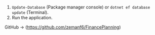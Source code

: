 ﻿1. `Update-Database` (Package manager console) or `dotnet ef database update` (Terminal).
2. Run the application.


GitHub -> (https://github.com/zemanf6/FinancePlanning)